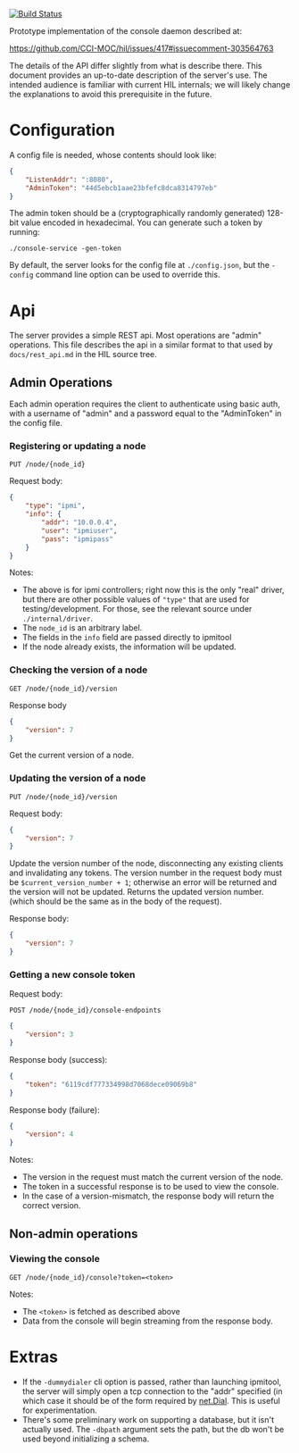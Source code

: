 [![Build Status][travis-img]][travis]

Prototype implementation of the console daemon described at:

<https://github.com/CCI-MOC/hil/issues/417#issuecomment-303564763>

The details of the API differ slightly from what is describe there. This
document provides an up-to-date description of the server's use. The
intended audience is familiar with current HIL internals; we will likely
change the explanations to avoid this prerequisite in the future.

# Configuration

A config file is needed, whose contents should look like:


```json
{
	"ListenAddr": ":8080",
	"AdminToken": "44d5ebcb1aae23bfefc8dca8314797eb"
}
```

The admin token should be a (cryptographically randomly generated)
128-bit value encoded in hexadecimal. You can generate such a token by
running:

    ./console-service -gen-token

By default, the server looks for the config file at `./config.json`, but
the `-config` command line option can be used to override this.

# Api

The server provides a simple REST api. Most operations are "admin"
operations. This file describes the api in a similar format to that used
by `docs/rest_api.md` in the HIL source tree.

## Admin Operations

Each admin operation requires the client to authenticate using basic
auth, with a username of "admin" and a password equal to the
"AdminToken" in the config file.

### Registering or updating a node

`PUT /node/{node_id}`

Request body:

```json
{
    "type": "ipmi",
    "info": {
        "addr": "10.0.0.4",
        "user": "ipmiuser",
        "pass": "ipmipass"
    }
}
```

Notes:

* The above is for ipmi controllers; right now this is the only
  "real" driver, but there are other possible values of `"type"`
  that are used for testing/development. For those, see the
  relevant source under `./internal/driver`.
* The `node_id` is an arbitrary label.
* The fields in the `info` field are passed directly to ipmitool
* If the node already exists, the information will be updated.

### Checking the version of a node

`GET /node/{node_id}/version`

Response body

```json
{
    "version": 7
}
```

Get the current version of a node.

### Updating the version of a node

`PUT /node/{node_id}/version`

Request body:

```json
{
    "version": 7
}
```

Update the version number of the node, disconnecting any existing
clients and invalidating any tokens.  The version number in the request
body must be `$current_version_number + 1`; otherwise an error will be
returned and the version will not be updated. Returns the updated
version number. (which should be the same as in the body of the
request).

Response body:

```json
{
    "version": 7
}
```

### Getting a new console token

Request body:

`POST /node/{node_id}/console-endpoints`

```json
{
    "version": 3
}
```

Response body (success):

```json
{
    "token": "6119cdf777334998d7068dece09069b8"
}
```

Response body (failure):

```json
{
    "version": 4
}
```

Notes:

* The version in the request must match the current version of the node.
* The token in a successful response is to be used to view the console.
* In the case of a version-mismatch, the response body will return the
  correct version.

## Non-admin operations


### Viewing the console

`GET /node/{node_id}/console?token=<token>`

Notes:

* The `<token>` is fetched as described above
* Data from the console will begin streaming from the response body.

# Extras

* If the `-dummydialer` cli option is passed, rather than launching
  ipmitool, the server will simply open a tcp connection to the
  "addr" specified (in which case it should be of the form required
  by [net.Dial][net.Dial]. This is useful for experimentation.
* There's some preliminary work on supporting a database, but it isn't
  actually used. The `-dbpath` argument sets the path, but the db won't
  be used beyond initializing a schema.

[net.Dial]: https://golang.org/pkg/net/#Dial

[travis]: https://travis-ci.org/zenhack/console-service
[travis-img]: https://travis-ci.org/zenhack/console-service.svg?branch=master
